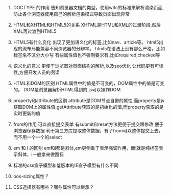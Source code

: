 1. DOCTYPE 的作用
    告知浏览器文档的类型，使用w3c的标准来解析渲染页面,防止各个浏览器使用自己的解析渲染模式导致页面出现异常

2. HTML和XHTML和HTML5的关系
    XHTML是HTML和XML的过渡阶段,然后XML再过渡到HTML5
3. HTML5有什么变化
    出现了更加语义化的标签,比如nav、article等。
    html5出现的流布局能兼容不同浏览器的分辨率。
    html5在语法上没有那么严格，比如标签名不区分大小写
    有些属性值也不强制要求有,比如required,checked等
4. 语义化的意义
    更便于浏览器对页面结构的解析,以及seo优化
    让代码更有可读性,方便开发人员的阅读
5. HTML和DOM的区别
    HTML属性中的值是不可变的，DOM属性中的值是可变的。
    DOM是浏览器解析HTML得到的
    js可以操作DOM
6. property和attribute的区别
    attribute是DOM节点自带的属性,而property是js获取DOM上的属性值,getAttribute获取的是初始化的值,而property获取的是实时更新的值
7. from的作用
    可以直接提交表单
    有submit和reset方法更便于提交跟修改
    便于浏览器保存数据
    利于第三方库提取整体数据，有了from可以整体提交上去，而不用一个一个的select
8. em 和 i 的区别
    em和i都是斜体,em更侧重于表示强调作用，而i就是纯标签表示斜体，i一般拿来做图标
9. 标准的css盒子模型和低版本的IE盒子模型有什么不同

10. box-sizing属性？

11. CSS选择器有哪些？哪些属性可以继承？